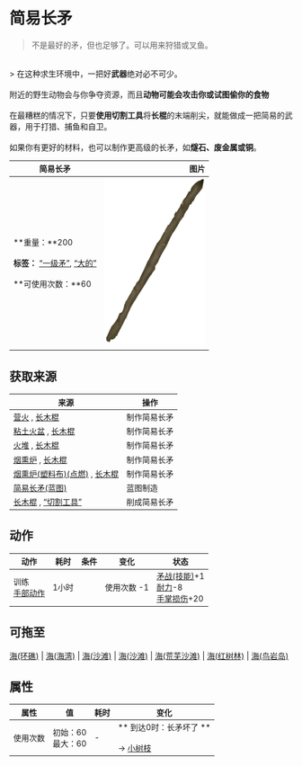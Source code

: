 # 简易长矛  
> 不是最好的矛，但也足够了。可以用来狩猎或叉鱼。  
<br>  
> 在这种求生环境中，一把好<b>武器</b>绝对必不可少。<br><br>附近的野生动物会与你争夺资源，而且<b>动物可能会攻击你或试图偷你的食物</b><br><br>在最糟糕的情况下，只要<b>使用切割工具</b>将<b>长棍</b>的末端削尖，就能做成一把简易的武器，用于打猎、捕鱼和自卫。<br><br>如果你有更好的材料，也可以制作更高级的长矛，如<b>燧石、废金属或铜</b>。  
  
  简易长矛  |   图片   
 ----  |  ----:   
 **重量：**200<br><br>**标签：**	[“一级矛”](tag_Spear.md), [“大的”](tag_Large.md)<br><br>**可使用次数：**60  |  <img decoding="async" src="Sprite/SpearRustic.png" href="a.md" style="max-width:300px;max-height:300px;">   
  
## 获取来源  
来源  |  操作  
----  |  ----  
[营火](Campfire.md) , [长木棍](StickLong.md)  |  制作简易长矛  
[粘土火盆](ClayFirePit.md) , [长木棍](StickLong.md)  |  制作简易长矛  
[火堆](Fire.md) , [长木棍](StickLong.md)  |  制作简易长矛  
[烟熏炉](Smoker.md) , [长木棍](StickLong.md)  |  制作简易长矛  
[烟熏炉(塑料布)(点燃)](SmokerPlastic.md) , [长木棍](StickLong.md)  |  制作简易长矛  
[简易长矛(蓝图)](Bp_RusticSpear.md)  |  蓝图制造  
[长木棍](StickLong.md) , [“切割工具”](tag_Cutter.md)  |  削成简易长矛  
## 动作  
动作  |  耗时  |  条件  |  变化  |  状态  
----  |  ----  |  ----  |  ----  |  ----  
训练<br>[手部动作](HandAction.md)  |  1小时  |    |  使用次数  -1  |  [矛战(技能)](Skill_SpearFighting.md)+1<br>[耐力](Stamina.md)-8<br>[手掌损伤](HandDamage.md)+20  
## 可拖至  
[海(环礁)](Sea_Atoll.md) | [海(海湾)](Sea_Bay.md) | [海(沙滩)](Sea_Beach.md) | [海(沙滩)](Sea_Cove.md) | [海(荒芜沙滩)](Sea_DesolateBeach.md) | [海(红树林)](Sea_Mangroves.md) | [海(鸟岩岛)](Sea_Rocks.md)  
## 属性   
属性  |  值  |  耗时  |  变化  
----  |  ----  |  ----  |  ----  
使用次数  |  初始：60<br>最大：60  |  -  |  ** 到达0时：长矛坏了 **<br><br>→ [小树枝](Sticks.md)  
